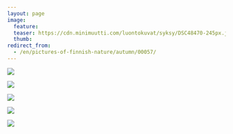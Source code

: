 ```yaml
---
layout: page
image:
  feature:
  teaser: https://cdn.minimuutti.com/luontokuvat/syksy/DSC48470-245px.jpg
  thumb:
redirect_from:
  - /en/pictures-of-finnish-nature/autumn/00057/
---
```


![](https://cdn.minimuutti.com/luontokuvat/syksy/DSC48437-800px.jpg)

![](https://cdn.minimuutti.com/luontokuvat/syksy/DSC48451-800px.jpg)

![](https://cdn.minimuutti.com/luontokuvat/syksy/DSC48470-800px.jpg)

![](https://cdn.minimuutti.com/luontokuvat/syksy/DSC48475-800px.jpg)

![](https://cdn.minimuutti.com/luontokuvat/syksy/DSC48478-800px.jpg)
